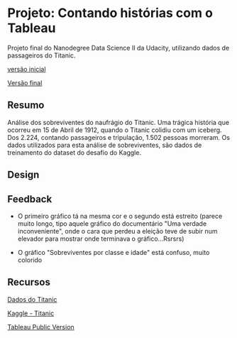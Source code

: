 # Projeto: Contando histórias com o Tableau

Projeto final do Nanodegree Data Science II da Udacity, utilizando dados de passageiros do Titanic.

[versão inicial](https://public.tableau.com/profile/cleber.yamamoto#!/vizhome/Titanic_story_v1_1/Titanic_story_v1)

[Versão final](https://public.tableau.com/profile/cleber.yamamoto#!/vizhome/Titanic_story_final/Titanic_story_final)



## Resumo

Análise dos sobreviventes do naufrágio do Titanic. Uma trágica história que ocorreu em 15 de Abril de 1912, quando o Titanic colidiu com um iceberg.
Dos 2.224, contando passageiros e tripulação, 1.502 pessoas morreram.
Os dados utilizados para esta análise de sobreviventes, são dados de treinamento do dataset do desafio do Kaggle.



## Design





## Feedback

* O primeiro gráfico tá na mesma cor e o segundo está estreito (parece muito longo, tipo aquele gráfico do documentário "Uma verdade inconveniente", onde o cara que perdeu a eleição teve de subir num elevador para mostrar onde terminava o gráfico...Rsrsrs)

* O gráfico "Sobreviventes por classe e idade" está confuso, muito colorido




## Recursos

[Dados do Titanic](https://www.google.com/url?q=https://d17h27t6h515a5.cloudfront.net/topher/2017/October/59d54e6d_titanic-data/titanic-data.csv&sa=D&ust=1519745320238000&usg=AFQjCNFrqi3VCegLLwhKWn2iTnYTH3c6tg)

[Kaggle - Titanic](https://www.kaggle.com/c/titanic)

[Tableau Public Version](https://public.tableau.com)